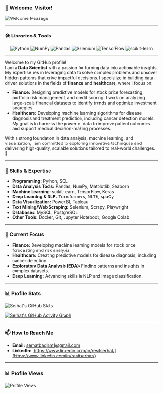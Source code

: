 
### 👋 Welcome, Visitor!
![Welcome Message](https://readme-typing-svg.demolab.com?font=Fira+Code&size=22&pause=1000&color=F75C7E&background=000000&center=true&vCenter=true&width=600&lines=Hello+there!+I'm+Serhat;A+Data+Scientist+with+a+vision;Turning+data+into+actionable+insights;Exploring+Finance+and+Healthcare;Always+learning%2C+always+growing!)

---

### 🛠️ Libraries & Tools
<p align="center">
  <img src="https://img.shields.io/badge/Python-3776AB?style=for-the-badge&logo=python&logoColor=white" alt="Python">
  <img src="https://img.shields.io/badge/NumPy-013243?style=for-the-badge&logo=numpy&logoColor=white" alt="NumPy">
  <img src="https://img.shields.io/badge/Pandas-150458?style=for-the-badge&logo=pandas&logoColor=white" alt="Pandas">
  <img src="https://img.shields.io/badge/Selenium-43B02A?style=for-the-badge&logo=selenium&logoColor=white" alt="Selenium">
  <img src="https://img.shields.io/badge/TensorFlow-FF6F00?style=for-the-badge&logo=tensorflow&logoColor=white" alt="TensorFlow">
  <img src="https://img.shields.io/badge/scikit--learn-F7931E?style=for-the-badge&logo=scikit-learn&logoColor=white" alt="scikit-learn">
</p>

---

Welcome to my GitHub profile!  
I am a **Data Scientist** with a passion for turning data into actionable insights. My expertise lies in leveraging data to solve complex problems and uncover hidden patterns that drive impactful decisions. I specialize in building data-driven solutions in the fields of **finance** and **healthcare**, where I focus on:

- **Finance:** Designing predictive models for stock price forecasting, portfolio risk management, and credit scoring. I work on analyzing large-scale financial datasets to identify trends and optimize investment strategies.
- **Healthcare:** Developing machine learning algorithms for disease diagnosis and treatment prediction, including cancer detection models. My goal is to harness the power of data to improve patient outcomes and support medical decision-making processes.

With a strong foundation in data analysis, machine learning, and visualization, I am committed to exploring innovative techniques and delivering high-quality, scalable solutions tailored to real-world challenges. 🚀  

---

### 🧠 Skills & Expertise
- **Programming:** Python, SQL
- **Data Analysis Tools:** Pandas, NumPy, Matplotlib, Seaborn
- **Machine Learning:** scikit-learn, TensorFlow, Keras
- **Deep Learning & NLP:** Transformers, NLTK, spaCy
- **Data Visualization:** Power BI, Tableau
- **Text Mining/Web Scraping:** Selenium, Scrapy, Playwright
- **Databases:** MySQL, PostgreSQL
- **Other Tools:** Docker, Git, Jupyter Notebook, Google Colab

---

### 🌟 Current Focus
- **Finance:** Developing machine learning models for stock price forecasting and risk analysis.
- **Healthcare:** Creating predictive models for disease diagnosis, including cancer detection.
- **Exploratory Data Analysis (EDA):** Finding patterns and insights in complex datasets.
- **Deep Learning:** Advancing skills in NLP and image classification.

---

### 📊 Profile Stats

![Serhat's GitHub Stats](https://github-readme-stats.vercel.app/api?username=Rserhat01&show_icons=true&theme=radical)

[![Serhat's GitHub Activity Graph](https://github-readme-activity-graph.vercel.app/graph?username=Rserhat01&theme=radical)](https://github.com/Rserhat01)

---

### 📫 How to Reach Me
- **Email:** [serhatbaglam1@gmail.com](mailto:serhatbaglam1@gmail.com)
- **LinkedIn:** [https://www.linkedin.com/in/resitserhat/](https://www.linkedin.com/in/resitserhat/)

---

### 📊 Profile Views

![Profile Views](https://komarev.com/ghpvc/?username=Rserhat01&color=brightgreen)
